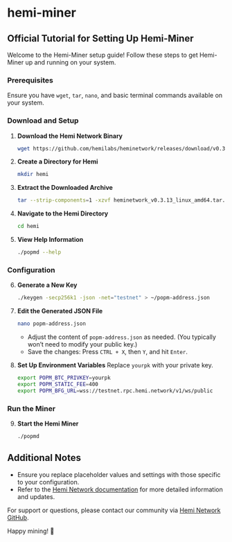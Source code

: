# hemi-miner

## Official Tutorial for Setting Up Hemi-Miner

Welcome to the Hemi-Miner setup guide! Follow these steps to get Hemi-Miner up and running on your system.

### Prerequisites
Ensure you have `wget`, `tar`, `nano`, and basic terminal commands available on your system.

### Download and Setup

1. **Download the Hemi Network Binary**
   ```bash
   wget https://github.com/hemilabs/heminetwork/releases/download/v0.3.13/heminetwork_v0.3.13_linux_amd64.tar.gz
   ```

2. **Create a Directory for Hemi**
   ```bash
   mkdir hemi
   ```

3. **Extract the Downloaded Archive**
   ```bash
   tar --strip-components=1 -xzvf heminetwork_v0.3.13_linux_amd64.tar.gz -C hemi
   ```

4. **Navigate to the Hemi Directory**
   ```bash
   cd hemi
   ```

5. **View Help Information**
   ```bash
   ./popmd --help
   ```

### Configuration

6. **Generate a New Key**
   ```bash
   ./keygen -secp256k1 -json -net="testnet" > ~/popm-address.json
   ```

7. **Edit the Generated JSON File**
   ```bash
   nano popm-address.json
   ```
   - Adjust the content of `popm-address.json` as needed. (You typically won’t need to modify your public key.)
   - Save the changes: Press `CTRL + X`, then `Y`, and hit `Enter`.

8. **Set Up Environment Variables**
   Replace `yourpk` with your private key.
   ```bash
   export POPM_BTC_PRIVKEY=yourpk
   export POPM_STATIC_FEE=400
   export POPM_BFG_URL=wss://testnet.rpc.hemi.network/v1/ws/public
   ```

### Run the Miner

9. **Start the Hemi Miner**
   ```bash
   ./popmd
   ```

## Additional Notes

- Ensure you replace placeholder values and settings with those specific to your configuration.
- Refer to the [Hemi Network documentation](https://github.com/hemilabs/heminetwork) for more detailed information and updates.

For support or questions, please contact our community via [Hemi Network GitHub](https://github.com/hemilabs/heminetwork).

Happy mining! 🚀
